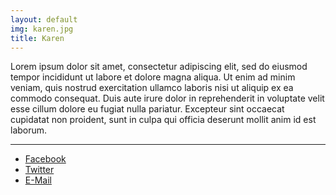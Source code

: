 ```yaml
---
layout: default
img: karen.jpg
title: Karen
---
```


Lorem ipsum dolor sit amet, consectetur adipiscing elit, sed do eiusmod tempor incididunt ut labore et dolore magna aliqua. Ut enim ad minim veniam, quis nostrud exercitation ullamco laboris nisi ut aliquip ex ea commodo consequat. Duis aute irure dolor in reprehenderit in voluptate velit esse cillum dolore eu fugiat nulla pariatur. Excepteur sint occaecat cupidatat non proident, sunt in culpa qui officia deserunt mollit anim id est laborum.


<hr class="intro-divider">
<div>
  <ul class="list-inline">
    <li>
      <a href="https://www.facebook.com/kssullivan" class="btn btn-default btn-md" target="_blank">
      <i class="fa fa-facebook fa-fw"></i> <span class="network-name">Facebook</span></a>
    </li>
    <li>
      <a href="https://twitter.com/Sully6Karen" class="btn btn-default btn-md" target="_blank">
      <i class="fa fa-twitter fa-fw"></i><span class="network-name">Twitter</span></a>
    </li>
    <li>
      <a href="mailto:karen@sullivans.co" class="btn btn-default btn-md" target="_blank">
      <i class="fa fa-envelope fa-fw"></i><span class="network-name">E-Mail</span></a>
    </li>
  </ul>
</div>

